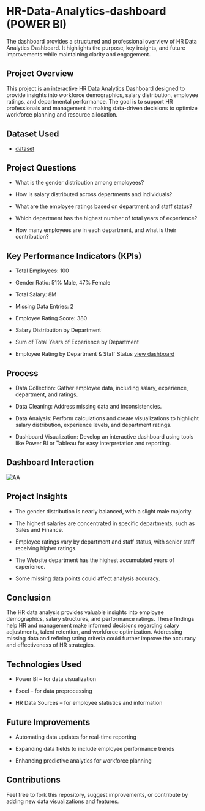 # HR-Data-Analytics-dashboard (POWER BI)
The dashboard provides a structured and professional overview of HR Data Analytics Dashboard. It highlights the purpose, key insights, and future improvements while maintaining clarity and engagement.

## Project Overview
This project is an interactive HR Data Analytics Dashboard designed to provide insights into workforce demographics, salary distribution, employee ratings, and departmental performance. The goal is to support HR professionals and management in making data-driven decisions to optimize workforce planning and resource allocation.

## Dataset Used
- <a href="https://github.com/Ovart-sam/HR-Data-Analytics-dashboard/blob/main/HR%20employee%20data.csv">dataset</a>

## Project Questions

- What is the gender distribution among employees?

- How is salary distributed across departments and individuals?

- What are the employee ratings based on department and staff status?

- Which department has the highest number of total years of experience?

- How many employees are in each department, and what is their contribution?

## Key Performance Indicators (KPIs)

- Total Employees: 100

- Gender Ratio: 51% Male, 47% Female

- Total Salary: 8M

- Missing Data Entries: 2

- Employee Rating Score: 380

- Salary Distribution by Department

- Sum of Total Years of Experience by Department

- Employee Rating by Department & Staff Status <a href="https://github.com/Ovart-sam/HR-Data-Analytics-dashboard/blob/main/HR%20DATA%20ANALYTICS.png">view dashboard</a>

## Process

- Data Collection: Gather employee data, including salary, experience, department, and ratings.

- Data Cleaning: Address missing data and inconsistencies.

- Data Analysis: Perform calculations and create visualizations to highlight salary distribution, experience levels, and department ratings.

- Dashboard Visualization: Develop an interactive dashboard using tools like Power BI or Tableau for easy interpretation and reporting.


## Dashboard Interaction
![AA](https://github.com/user-attachments/assets/2378a403-773a-4a17-be1b-e5f7fa21fb17)

## Project Insights

- The gender distribution is nearly balanced, with a slight male majority.

- The highest salaries are concentrated in specific departments, such as Sales and Finance.

- Employee ratings vary by department and staff status, with senior staff receiving higher ratings.

- The Website department has the highest accumulated years of experience.

- Some missing data points could affect analysis accuracy.

## Conclusion

The HR data analysis provides valuable insights into employee demographics, salary structures, and performance ratings. These findings help HR and management make informed decisions regarding salary adjustments, talent retention, and workforce optimization. Addressing missing data and refining rating criteria could further improve the accuracy and effectiveness of HR strategies.

## Technologies Used

- Power BI – for data visualization

- Excel – for data preprocessing

- HR Data Sources – for employee statistics and information

## Future Improvements

- Automating data updates for real-time reporting

- Expanding data fields to include employee performance trends

- Enhancing predictive analytics for workforce planning


## Contributions

Feel free to fork this repository, suggest improvements, or contribute by adding new data visualizations and features.

